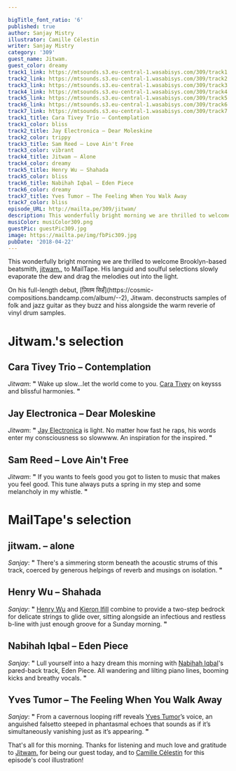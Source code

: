 ```yaml
---

bigTitle_font_ratio: '6'
published: true
author: Sanjay Mistry
illustrator: Camille Célestin
writer: Sanjay Mistry
category: '309'
guest_name: Jitwam.
guest_color: dreamy
track1_link: https://mtsounds.s3.eu-central-1.wasabisys.com/309/track1.mp3
track2_link: https://mtsounds.s3.eu-central-1.wasabisys.com/309/track2.mp3
track3_link: https://mtsounds.s3.eu-central-1.wasabisys.com/309/track3.mp3
track4_link: https://mtsounds.s3.eu-central-1.wasabisys.com/309/track4.mp3
track5_link: https://mtsounds.s3.eu-central-1.wasabisys.com/309/track5.mp3
track6_link: https://mtsounds.s3.eu-central-1.wasabisys.com/309/track6.mp3
track7_link: https://mtsounds.s3.eu-central-1.wasabisys.com/309/track7.mp3
track1_title: Cara Tivey Trio – Contemplation
track1_color: bliss
track2_title: Jay Electronica – Dear Moleskine
track2_color: trippy
track3_title: Sam Reed – Love Ain't Free
track3_color: vibrant
track4_title: Jitwam – Alone
track4_color: dreamy
track5_title: Henry Wu – Shahada
track5_color: bliss
track6_title: Nabihah Iqbal – Eden Piece
track6_color: dreamy
track7_title: Yves Tumor – The Feeling When You Walk Away
track7_color: bliss
episode_URL: http://mailta.pe/309/jitwam/
description: This wonderfully bright morning we are thrilled to welcome Brooklyn-based beatsmith, jitwam., to MailTape. His languid and soulful selections slowly evaporate the dew and drag the melodies out into the light.
musiColor: musiColor309.png
guestPic: guestPic309.jpg
image: https://mailta.pe/img/fbPic309.jpg
pubDate: '2018-04-22'
---
```

This wonderfully bright morning we are thrilled to welcome Brooklyn-based beatsmith, [jitwam.](https://www.facebook.com/jitwam/), to MailTape. His languid and soulful selections slowly evaporate the dew and drag the melodies out into the light.
<p>On his full-length debut, [ज़ितम सिहँ](https://cosmic-compositions.bandcamp.com/album/--2), Jitwam. deconstructs samples of folk and jazz guitar as they buzz and hiss alongside the warm reverie of vinyl drum samples.


# Jitwam.'s selection


## Cara Tivey Trio – Contemplation
_Jitwam_: **"** Wake up slow...let the world come to you. [Cara Tivey](https://soundcloud.com/cara-t) on keysss and blissful harmonies. **"** 

## Jay Electronica – Dear Moleskine
_Jitwam_: **"** [Jay Electronica](https://soundcloud.com/jayelectronica) is light. No matter how fast he raps, his words enter my consciousness so slowwww. An inspiration for the inspired. **"** 

## Sam Reed – Love Ain't Free
_Jitwam_: **"** If you wants to feels good you got to listen to music that makes you feel good. This tune always puts a spring in my step and some melancholy in my whistle. **"** 


# MailTape's selection

## jitwam. – alone
_Sanjay_: **"** There's a simmering storm beneath the acoustic strums of this track, coerced by generous helpings of reverb and musings on isolation. **"** 

## Henry Wu – Shahada
_Sanjay_: **"** [Henry Wu](http://www.smarturl.it/kw-thereturn) and [Kieron Ifill](http://blog.nutriot.com/tag/kieron-ifill) combine to provide a two-step bedrock for delicate strings to glide over, sitting alongside an infectious and restless b-line with just enough groove for a Sunday morning. **"** 

## Nabihah Iqbal – Eden Piece
_Sanjay_: **"** Lull yourself into a hazy dream this morning with [Nabihah Iqbal](https://nabihahiqbal.bandcamp.com/)'s pared-back track, Eden Piece. All wandering and lilting piano lines, booming kicks and breathy vocals. **"** 

## Yves Tumor – The Feeling When You Walk Away
_Sanjay_: **"** From a cavernous looping riff reveals [Yves Tumor](https://soundcloud.com/yvestumor/)’s voice, an anguished falsetto steeped in phantasmal echoes that sounds as if it’s simultaneously vanishing just as it’s appearing. **"** 

That's all for this morning. Thanks for listening and much love and gratitude to [Jitwam.](https://www.facebook.com/jitwam/) for being our guest today, and to [Camille Célestin](http://bravocamo.studio/) for this episode's cool illustration!

